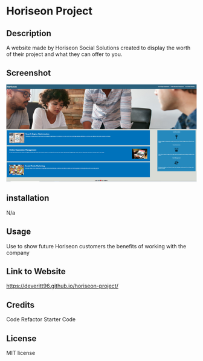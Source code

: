 # Horiseon Project

## Description 

A website made by Horiseon Social Solutions created to display the worth of their project and what they can offer to you.

## Screenshot

<img src="assets\images\Screenshot.png"
     alt="screenshot of the website" />


## installation

N/a

## Usage

Use to show future Horiseon customers the benefits of working with the company



## Link to Website

https://deveritt96.github.io/horiseon-project/


## Credits

Code Refactor Starter Code

## License

MIT license